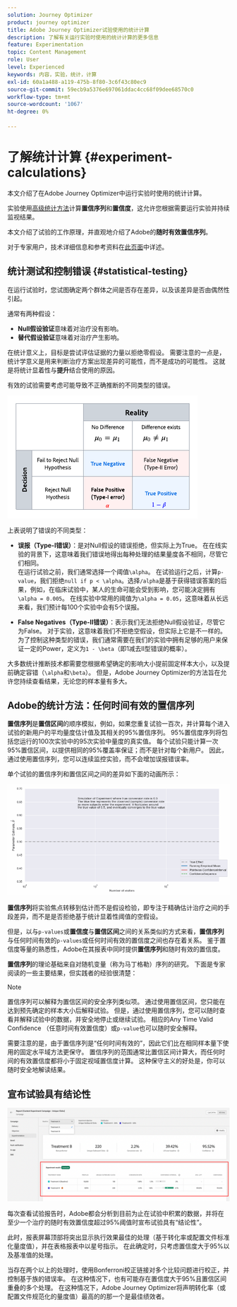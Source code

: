 ```yaml
---
solution: Journey Optimizer
product: journey optimizer
title: Adobe Journey Optimizer试验使用的统计计算
description: 了解有关运行实验时使用的统计计算的更多信息
feature: Experimentation
topic: Content Management
role: User
level: Experienced
keywords: 内容，实验，统计，计算
exl-id: 60a1a488-a119-475b-8f80-3c6f43c80ec9
source-git-commit: 59ecb9a5376e697061ddac4cc68f09dee68570c0
workflow-type: tm+mt
source-wordcount: '1067'
ht-degree: 0%

---
```


# 了解统计计算 {#experiment-calculations}

本文介绍了在Adobe Journey Optimizer中运行实验时使用的统计计算。

实验使用[高级统计方法](../content-management/assets/confidence_sequence_technical_details.pdf)计算&#x200B;**置信序列**&#x200B;和&#x200B;**置信度**，这允许您根据需要运行实验并持续监视结果。

本文介绍了试验的工作原理，并直观地介绍了Adobe的&#x200B;**随时有效置信序列**。

对于专家用户，技术详细信息和参考资料在[此页面](../content-management/assets/confidence_sequence_technical_details.pdf)中详述。

## 统计测试和控制错误 {#statistical-testing}

在运行试验时，您试图确定两个群体之间是否存在差异，以及该差异是否由偶然性引起。

通常有两种假设：

* **Null假设验证**&#x200B;意味着对治疗没有影响。
* **替代假设验证**&#x200B;意味着对治疗产生影响。

在统计意义上，目标是尝试评估证据的力量以拒绝零假设。 需要注意的一点是，统计学意义是用来判断治疗方案出现差异的可能性，而不是成功的可能性。 这就是将统计显着性与&#x200B;**提升**&#x200B;结合使用的原因。

有效的试验需要考虑可能导致不正确推断的不同类型的错误。

![](assets/technote_1.png)

上表说明了错误的不同类型：

* **误报（Type-I错误）**：是对Null假设的错误拒绝，但实际上为True。 在在线实验的背景下，这意味着我们错误地得出每种处理的结果量度各不相同，尽管它们相同。
  </br>在运行试验之前，我们通常选择一个阈值`\alpha`。 在试验运行之后，计算`p-value`，我们拒绝`null if p < \alpha`。选择`/alpha`是基于获得错误答案的后果，例如，在临床试验中，某人的生命可能会受到影响，您可能决定拥有`\alpha = 0.005`。 在线实验中常用的阈值为`\alpha = 0.05`，这意味着从长远来看，我们预计每100个实验中会有5个误报。

* **False Negatives（Type-II错误）**：表示我们无法拒绝Null假设验证，尽管它为False。 对于实验，这意味着我们不拒绝空假设，但实际上它是不一样的。 为了控制这种类型的错误，我们通常需要在我们的实验中拥有足够的用户来保证一定的Power，定义为`1 - \beta`（即1减去II型错误的概率）。

大多数统计推断技术都需要您根据希望确定的影响大小提前固定样本大小，以及提前确定容错（`\alpha`和`\beta`）。 但是，Adobe Journey Optimizer的方法旨在允许您持续查看结果，无论您的样本量有多大。

## Adobe的统计方法：任何时间有效的置信序列

**置信序列**&#x200B;是&#x200B;**置信区间**&#x200B;的顺序模拟，例如，如果您重复试验一百次，并计算每个进入试验的新用户的平均量度估计值及其相关的95%置信序列。 95%置信度序列将包括您运行的100次实验中的95次实验中量度的真实值。 每个试验只能计算一次95%置信区间，以提供相同的95%覆盖率保证；而不是针对每个新用户。 因此，通过使用置信序列，您可以连续监控实验，而不会增加误报错误率。

单个试验的置信序列和置信区间之间的差异如下面的动画所示：

![](assets/technote_2.gif)

**置信序列**&#x200B;将实验焦点转移到估计而不是假设检验，即专注于精确估计治疗之间的手段差异，而不是是否拒绝基于统计显着性阈值的空假设。

但是，以与`p-values`或&#x200B;**置信度**&#x200B;与&#x200B;**置信区间**&#x200B;之间的关系类似的方式来看，**置信序列**&#x200B;与任何时间有效的`p-values`或任何时间有效的置信度之间也存在着关系。 鉴于置信度等量的熟悉性，Adobe在其报表中同时提供&#x200B;**置信序列**&#x200B;和随时有效的置信度。

**置信序列**&#x200B;的理论基础来自对随机变量（称为马丁格勒）序列的研究。 下面是专家阅读的一些主要结果，但实践者的经验很清楚：

>[!NOTE]
>
>置信序列可以解释为置信区间的安全序列类似项。 通过使用置信区间，您只能在达到预先确定的样本大小后解释试验。 但是，通过使用置信序列，您可以随时查看并解释试验中的数据，并安全地停止或继续试验。 相应的Any Time Valid Confidence （任意时间有效置信度）或`p-value`也可以随时安全解释。

需要注意的是，由于置信序列是“任何时间有效的”，因此它们比在相同样本量下使用的固定水平域方法更保守。 置信序列的范围通常比置信区间计算大，而任何时间的有效置信度都将小于固定视域置信度计算。 这种保守主义的好处是，你可以随时安全地解读结果。

## 宣布试验具有结论性

![](assets/experimentation_report_2.png)

每次查看试验报告时，Adobe都会分析到目前为止在试验中积累的数据，并将在至少一个治疗的随时有效置信度超过95%阈值时宣布试验具有“结论性”。

此时，报表屏幕顶部将突出显示执行效果最佳的处理（基于转化率或配置文件标准化量度值），并在表格报表中以星号指示。 在此确定时，只考虑置信度大于95%以及基准值的处理。

当存在两个以上的处理时，使用Bonferroni校正链接对多个比较问题进行校正，并控制基于族的错误率。 在这种情况下，也有可能存在置信度大于95%且置信区间重叠的多个处理。 在这种情况下，Adobe Journey Optimizer将声明转化率（或配置文件规范化的量度值）最高的的那一个是最佳绩效者。

